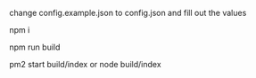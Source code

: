 change config.example.json to config.json and fill out the values

npm i

npm run build

pm2 start build/index or node build/index